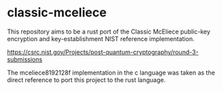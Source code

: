# classic-mceliece

This repository aims to be a rust port of the Classic McEliece public-key encryption and key-establishment NIST reference implementation.

https://csrc.nist.gov/Projects/post-quantum-cryptography/round-3-submissions

The mceliece8192128f implementation in the c language was taken as the direct reference to port this project to the rust language.